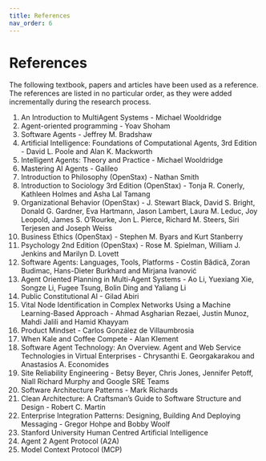```yaml
---
title: References
nav_order: 6
---
```


# References
The following textbook, papers and articles have been used as a reference. The references are listed in no particular order, as they were added incrementally during the research process.

1. An Introduction to MultiAgent Systems - Michael Wooldridge
2. Agent-oriented programming - Yoav Shoham
3. Software Agents - Jeffrey M. Bradshaw
4. Artificial Intelligence: Foundations of Computational Agents, 3rd Edition - David L. Poole and Alan K. Mackworth
5. Intelligent Agents: Theory and Practice - Michael Wooldridge
6. Mastering AI Agents - Galileo
7. Introduction to Philosophy (OpenStax) - Nathan Smith 
8. Introduction to Sociology 3rd Edition (OpenStax) - Tonja R. Conerly, Kathleen Holmes and Asha Lal Tamang 
9. Organizational Behavior (OpenStax) - J. Stewart Black, David S. Bright, Donald G. Gardner, Eva Hartmann, Jason Lambert, Laura M. Leduc, Joy Leopold, James S. O’Rourke, Jon L. Pierce, Richard M. Steers, Siri Terjesen and Joseph Weiss
10. Business Ethics (OpenStax) - Stephen M. Byars and Kurt Stanberry
11. Psychology 2nd Edition (OpenStax) - Rose M. Spielman, William J. Jenkins and Marilyn D. Lovett
12. Software Agents: Languages, Tools, Platforms - Costin Bădică, Zoran Budimac, Hans-Dieter Burkhard and Mirjana Ivanović
13. Agent Oriented Planning in Multi-Agent Systems - Ao Li, Yuexiang Xie, Songze Li, Fugee Tsung, Bolin Ding and 
Yaliang Li
14. Public Constitutional AI - Gilad Abiri
15. Vital Node Identification in Complex Networks Using a Machine Learning-Based Approach - Ahmad Asgharian Rezaei, Justin Munoz, Mahdi Jalili and Hamid Khayyam
16. Product Mindset - Carlos González de Villaumbrosia
17. When Kale and Coffee Compete - Alan Klement
18. Software Agent Technology: An Overview. Agent and Web Service Technologies in Virtual Enterprises - Chrysanthi Ε. Georgakarakou and Anastasios A. Economides
19. Site Reliability Engineering - Betsy Beyer, Chris Jones, Jennifer Petoff, Niall Richard Murphy and Google SRE Teams
20. Software Architecture Patterns - Mark Richards
21. Clean Architecture: A Craftsman’s Guide to Software Structure and Design - Robert C. Martin
22. Enterprise Integration Patterns: Designing, Building And Deploying Messaging - Gregor Hohpe and Bobby Woolf
23. Stanford University Human Centred Artificial Intelligence
24. Agent 2 Agent Protocol (A2A)
25. Model Context Protocol (MCP)

